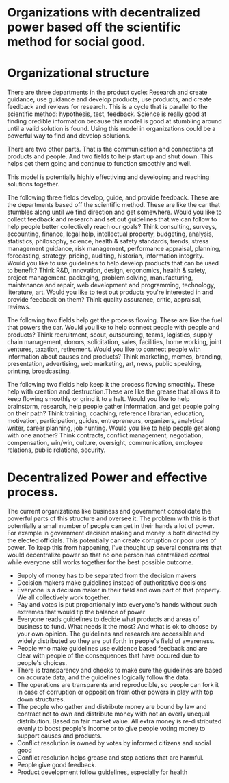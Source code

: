 ﻿# Organizations with decentralized power based off the scientific method for social good.


# Organizational structure


There are three departments in the product cycle: Research and create guidance, use guidance and develop products, use products, and create feedback and reviews for research. This is a cycle that is parallel to the scientific method: hypothesis, test, feedback. Science is really good at finding credible information because this model is good at stumbling around until a valid solution is found. Using this model in organizations could be a powerful way to find and develop solutions.


There are two other parts. That is the communication and connections of products and people. And two fields to help start up and shut down. This helps get them going and continue to function smoothly and well.


This model is potentially highly effectiving and developing and reaching solutions together.


The following three fields develop, guide, and provide feedback. These are the departments based off the scientific method. These are like the car that stumbles along until we find direction and get somewhere.
Would you like to collect feedback and research and set out guidelines that we can follow to help people better collectively reach our goals? Think consulting, surveys, accounting, finance, legal help, intellectual property, budgeting, analysis, statistics, philosophy, science, health & safety standards, trends, stress management guidance, risk management, performance appraisal, planning, forecasting, strategy, pricing, auditing, historian, information integrity.
Would you like to use guidelines to help develop products that can be used to benefit? Think R&D, innovation, design, ergonomics, health & safety, project management, packaging, problem solving, manufacturing, maintenance and repair, web development and programming, technology, literature, art.
Would you like to test out products you're interested in and provide feedback on them? Think quality assurance, critic, appraisal, reviews.


The following two fields help get the process flowing. These are like the fuel that powers the car.
Would you like to help connect people with people and products? Think recruitment, scout, outsourcing, teams, logistics, supply chain management, donors, solicitation, sales, facilities, home working, joint ventures, taxation, retirement.
Would you like to connect people with information about causes and products? Think marketing, memes, branding, presentation, advertising, web marketing, art, news, public speaking, printing, broadcasting.


The following two fields help keep it the process flowing smoothly. These help with creation and destruction.These are like the grease that allows it to keep flowing smoothly or grind it to a halt. 
Would you like to help brainstorm, research, help people gather information, and get people going on their path? Think training, coaching, reference librarian, education, motivation, participation, guides, entrepreneurs, organizers, analytical writer, career planning, job hunting.
Would you like to help people get along with one another? Think contracts, conflict management, negotiation, compensation, win/win, culture, oversight, communication, employee relations, public relations, security.


# Decentralized Power and effective process.


The current organizations like business and government consolidate the powerful parts of this structure and oversee it. The problem with this is that potentially a small number of people can get in their hands a lot of power. For example in government decision making and money is both directed by the elected officials. This potentially can create corruption or poor uses of power. To keep this from happening, i've thought up several constraints that would decentralize power so that no one person has centralized control while everyone still works together for the best possible outcome.


- Supply of money has to be separated from the decision makers
- Decision makers make guidelines instead of authoritative decisions
- Everyone is a decision maker in their field and own part of that property. We all collectively work together.
- Pay and votes is put proportionally into everyone's hands without such extremes that would tip the balance of power
- Everyone reads guidelines to decide what products and areas of business to fund. What needs it the most? And what is ok to choose by your own opinion. The guidelines and research are accessible and widely distributed so they are put forth in people's field of awareness.
- People who make guidelines use evidence based feedback and are clear with people of the consequences that have occured due to people's choices.
- There is transparency and checks to make sure the guidelines are based on accurate data, and the guidelines logically follow the data.
- The operations are transparents and reproducible, so people can fork it in case of corruption or opposition from other powers in play with top down structures.
- The people who gather and distribute money are bound by law and contract not to own and distribute money with not an overly unequal distribution. Based on fair market value. All extra money is re-distributed evenly to boost people's income or to give people voting money to support causes and products.
- Conflict resolution is owned by votes by informed citizens and social good
- Conflict resolution helps grease and stop actions that are harmful.
- People give good feedback.
- Product development follow guidelines, especially for health